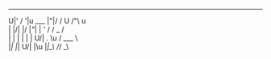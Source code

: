   __  __                _  __      _      
U|' \/ '|u   ___       |"|/ /  U  /"\  u  
\| |\/| |/  |_"_|      | ' /    \/ _ \/   
 | |  | |    | |     U/| . \\u  / ___ \   
 |_|  |_|  U/| |\u     |_|\_\  /_/   \_\


<!--
**mokamv/mokamv** is a ✨ _special_ ✨ repository because its `README.md` (this file) appears on your GitHub profile.

Here are some ideas to get you started:

- 🔭 I’m currently working on ...
- 🌱 I’m currently learning ...
- 👯 I’m looking to collaborate on ...
- 🤔 I’m looking for help with ...
- 💬 Ask me about ...
- 📫 How to reach me: ...
- 😄 Pronouns: ...
- ⚡ Fun fact: ...
-->
